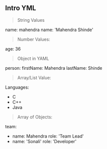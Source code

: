 ## Intro YML

> String Values

name: mahendra
name: 'Mahendra Shinde'


> Number Values:

age: 36

> Object in YAML

person:
  firstName: Mahendra
  lastName: Shinde

> Array/List Value:

Languages:
- C
- C++
- Java

> Array of Objects:

team:
- name: Mahendra
  role: 'Team Lead'  
- name: 'Sonali'
  role: 'Developer'